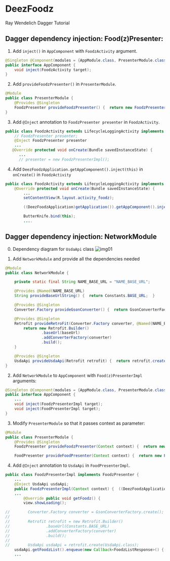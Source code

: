 # DeezFoodz
Ray Wendelich Dagger Tutorial


## Dagger dependency injection: Food(z)Presenter:
1. Add `inject()` in `AppComponent` with `FoodzActivity` argument.
```java
@Singleton @Component(modules = {AppModule.class, PresenterModule.class})
public interface AppComponent {
    void inject(FoodzActivity target);
}
```
2. Add `provideFoodzPresenter()` in `PresenterModule`.
```java
@Module
public class PresenterModule {
    @Provides @Singleton
    FoodzPresenter provideFoodzPresenter() {  return new FoodzPresenterImpl();  }
}
```
3. Add `@Inject` annotation to `FoodzPresenter presenter` in `FoodzActivity`.
```java
public class FoodzActivity extends LifecycleLoggingActivity implements FoodzView {
    // FoodzPresenter presenter;
    @Inject FoodzPresenter presenter
    ...
   @Override protected void onCreate(Bundle savedInstanceState) {
      ...
      // presenter = new FoodzPresenterImpl();
```
4. Add `DeezFoodzApplication.getAppComponent().inject(this)` in `onCreate()` in `FoodzActivity`
```java
public class FoodzActivity extends LifecycleLoggingActivity implements FoodzView {
    @Override protected void onCreate(Bundle savedInstanceState) {
        ...
        setContentView(R.layout.activity_foodz);

        ((DeezFoodzApplication)getApplication()).getAppComponent().inject(this);

        ButterKnife.bind(this);
        ....
```    

## Dagger dependency injection: NetworkModule
0. Dependency diagram for `UsdaApi` class
![img01][img01]

1. Add `NetworkModule` and provide all the dependencies needed
```java
@Module
public class NetworkModule {

    private static final String NAME_BASE_URL = "NAME_BASE_URL";

    @Provides @Named(NAME_BASE_URL)
    String provideBaseUrlString() {  return Constants.BASE_URL;  }

    @Provides @Singleton
    Converter.Factory provideGsonConverter() {  return GsonConverterFactory.create();  }

    @Provides @Singleton
    Retrofit provideRetroFit(Converter.Factory converter, @Named(NAME_BASE_URL) String baseUrl) {
        return new Retrofit.Builder()
                .baseUrl(baseUrl)
                .addConverterFactory(converter)
                .build();
    }

    @Provides @Singleton
    UsdaApi provideUsdaApi(Retrofit retrofit) {  return retrofit.create(UsdaApi.class);  }
}
```
2. Add `NetworkModule` to `AppComponent` with `Food(z)PresenterImpl` arguments: 
```java
@Singleton @Component(modules = {AppModule.class, PresenterModule.class, NetworkModule.class})
public interface AppComponent {
    ...
    void inject(FoodzPresenterImpl target);
    void inject(FoodPresenterImpl target);
}
```
3. Modify `PresenterModule` so that it passes context as parameter:
```java
@Module
public class PresenterModule {
    @Provides @Singleton
    FoodzPresenter provideFoodzPresenter(Context context) {  return new FoodzPresenterImpl(context);  }

    FoodPresenter provideFoodPresenter(Context context) {  return new FoodPresenterImpl(context);  }
```
4. Add `@Inject` annotation to `UsdaApi` in `FoodPresenterImpl`. 
```java
public class FoodzPresenterImpl implements FoodzPresenter {
    ...
    @Inject UsdaApi usdaApi;
    public FoodzPresenterImpl(Context context) {  ((DeezFoodzApplication)context).getAppComponent().inject(this);  }
    ...
        @Override public void getFoodz() {
        view.showLoading();

//        Converter.Factory converter = GsonConverterFactory.create();
//
//        Retrofit retrofit = new Retrofit.Builder()
//                .baseUrl(Constants.BASE_URL)
//                .addConverterFactory(converter)
//                .build();
//
//        UsdaApi usdaApi = retrofit.create(UsdaApi.class);
    usdaApi.getFoodzList().enqueue(new Callback<FoodzListResponse>() {
    ...
```


[img01]: https://koenig-media.raywenderlich.com/uploads/2017/01/dagger-diagram-1-455x500.png
